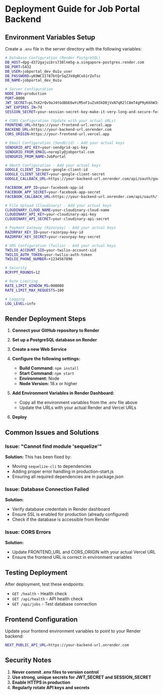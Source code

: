 # Deployment Guide for Job Portal Backend

## Environment Variables Setup

Create a `.env` file in the server directory with the following variables:

```bash
# Database Configuration (Render PostgreSQL)
DB_HOST=dpg-d372gajuibrs738lnm5g-a.singapore-postgres.render.com
DB_PORT=5432
DB_USER=jobportal_dev_0u1u_user
DB_PASSWORD=yK9WCII787btQrSqZJVdq0Cx61rZoTsc
DB_NAME=jobportal_dev_0u1u

# Server Configuration
NODE_ENV=production
PORT=8000
JWT_SECRET=pL7nX2rQv9aJ4tGd8bE6wYcM5oF1uZsH3kD0jVxN7qR2lC8mT4gP9yK6hW3sA0z
JWT_EXPIRES_IN=7d
SESSION_SECRET=your-session-secret-key-make-it-very-long-and-secure-for-production-use

# CORS Configuration (Update with your actual URLs)
FRONTEND_URL=https://your-frontend-url.vercel.app
BACKEND_URL=https://your-backend-url.onrender.com
CORS_ORIGIN=https://your-frontend-url.vercel.app

# Email Configuration (SendGrid) - Add your actual keys
SENDGRID_API_KEY=your-sendgrid-api-key
SENDGRID_FROM_EMAIL=noreply@jobportal.com
SENDGRID_FROM_NAME=JobPortal

# OAuth Configuration - Add your actual keys
GOOGLE_CLIENT_ID=your-google-client-id
GOOGLE_CLIENT_SECRET=your-google-client-secret
GOOGLE_CALLBACK_URL=https://your-backend-url.onrender.com/api/oauth/google/callback

FACEBOOK_APP_ID=your-facebook-app-id
FACEBOOK_APP_SECRET=your-facebook-app-secret
FACEBOOK_CALLBACK_URL=https://your-backend-url.onrender.com/api/oauth/facebook/callback

# File Upload (Cloudinary) - Add your actual keys
CLOUDINARY_CLOUD_NAME=your-cloudinary-cloud-name
CLOUDINARY_API_KEY=your-cloudinary-api-key
CLOUDINARY_API_SECRET=your-cloudinary-api-secret

# Payment Gateway (Razorpay) - Add your actual keys
RAZORPAY_KEY_ID=your-razorpay-key-id
RAZORPAY_KEY_SECRET=your-razorpay-key-secret

# SMS Configuration (Twilio) - Add your actual keys
TWILIO_ACCOUNT_SID=your-twilio-account-sid
TWILIO_AUTH_TOKEN=your-twilio-auth-token
TWILIO_PHONE_NUMBER=+1234567890

# Security
BCRYPT_ROUNDS=12

# Rate Limiting
RATE_LIMIT_WINDOW_MS=900000
RATE_LIMIT_MAX_REQUESTS=100

# Logging
LOG_LEVEL=info
```

## Render Deployment Steps

1. **Connect your GitHub repository to Render**
2. **Set up a PostgreSQL database on Render**
3. **Create a new Web Service**
4. **Configure the following settings:**
   - **Build Command:** `npm install`
   - **Start Command:** `npm start`
   - **Environment:** Node
   - **Node Version:** 18.x or higher

5. **Add Environment Variables in Render Dashboard:**
   - Copy all the environment variables from the .env file above
   - Update the URLs with your actual Render and Vercel URLs

6. **Deploy**

## Common Issues and Solutions

### Issue: "Cannot find module 'sequelize'"
**Solution:** This has been fixed by:
- Moving `sequelize-cli` to dependencies
- Adding proper error handling in production-start.js
- Ensuring all required dependencies are in package.json

### Issue: Database Connection Failed
**Solution:** 
- Verify database credentials in Render dashboard
- Ensure SSL is enabled for production (already configured)
- Check if the database is accessible from Render

### Issue: CORS Errors
**Solution:**
- Update FRONTEND_URL and CORS_ORIGIN with your actual Vercel URL
- Ensure the frontend URL is correct in environment variables

## Testing Deployment

After deployment, test these endpoints:
- `GET /health` - Health check
- `GET /api/health` - API health check
- `GET /api/jobs` - Test database connection

## Frontend Configuration

Update your frontend environment variables to point to your Render backend:
```bash
NEXT_PUBLIC_API_URL=https://your-backend-url.onrender.com
```

## Security Notes

1. **Never commit .env files to version control**
2. **Use strong, unique secrets for JWT_SECRET and SESSION_SECRET**
3. **Enable HTTPS in production**
4. **Regularly rotate API keys and secrets**
